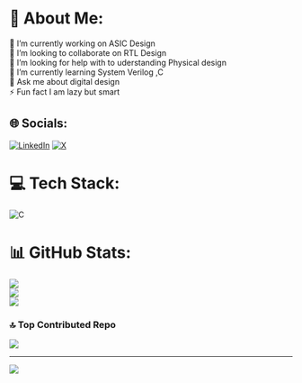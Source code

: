# 💫 About Me:
🔭 I’m currently working on ASIC Design<br>👯 I’m looking to collaborate on RTL Design<br>🤝 I’m looking for help with to uderstanding Physical design<br>🌱 I’m currently learning System Verilog ,C<br>💬 Ask me about  digital design<br>⚡ Fun fact I am lazy but smart


## 🌐 Socials:
[![LinkedIn](https://img.shields.io/badge/LinkedIn-%230077B5.svg?logo=linkedin&logoColor=white)](https://linkedin.com/in/manmohan-verma-712477222/) [![X](https://img.shields.io/badge/X-black.svg?logo=X&logoColor=white)](https://x.com/@MANMOHA36896780) 

# 💻 Tech Stack:
![C](https://img.shields.io/badge/c-%2300599C.svg?style=plastic&logo=c&logoColor=white)
# 📊 GitHub Stats:
![](https://github-readme-stats.vercel.app/api?username=manmohanverma1234&theme=highcontrast&hide_border=false&include_all_commits=false&count_private=true)<br/>
![](https://github-readme-streak-stats.herokuapp.com/?user=manmohanverma1234&theme=highcontrast&hide_border=false)<br/>
![](https://github-readme-stats.vercel.app/api/top-langs/?username=manmohanverma1234&theme=highcontrast&hide_border=false&include_all_commits=false&count_private=true&layout=compact)

### 🔝 Top Contributed Repo
![](https://github-contributor-stats.vercel.app/api?username=manmohanverma1234&limit=5&theme=dark&combine_all_yearly_contributions=true)



---
[![](https://visitcount.itsvg.in/api?id=manmohanverma1234&icon=0&color=0)](https://visitcount.itsvg.in)

<!-- Proudly created with GPRM ( https://gprm.itsvg.in ) -->
